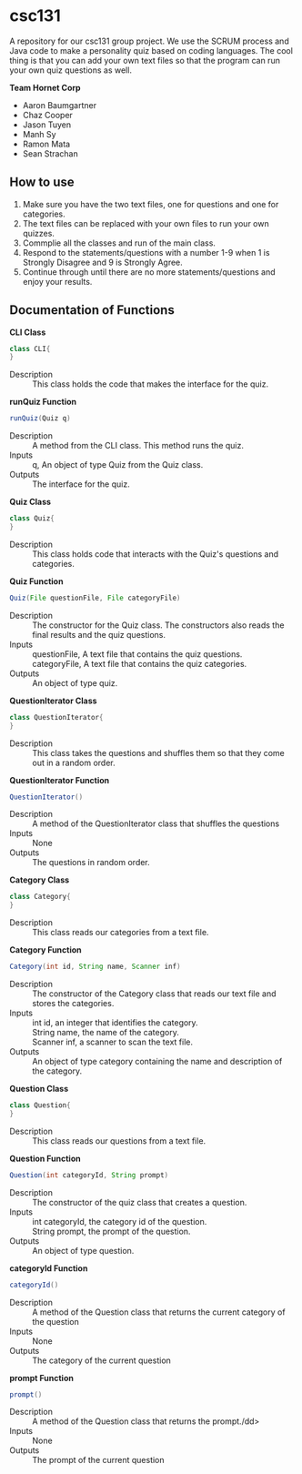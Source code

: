 # csc131
A repository for our csc131 group project. We use the SCRUM process and Java code to make a personality quiz based on coding languages. The cool thing is that you can add your own text files so that the program can run your own quiz questions as well.

**Team Hornet Corp**

* Aaron Baumgartner
* Chaz Cooper
* Jason Tuyen
* Manh Sy
* Ramon Mata
* Sean Strachan

## How to use

1. Make sure you have the two text files, one for questions and one for categories.
2. The text files can be replaced with your own files to run your own quizzes.
3. Commplie all the classes and run of the main class.
4. Respond to the statements/questions with a number 1-9 when 1 is Strongly Disagree and 9 is Strongly Agree.
5. Continue through until there are no more statements/questions and enjoy your results.

## Documentation of Functions
**CLI Class**
```java
class CLI{
}
```
<dl>
  <dt>Description</dt>
  <dd>This class holds the code that makes the interface for the quiz.</dd>
</dl>


**runQuiz Function**
```java
runQuiz(Quiz q)
```
<dl>
  <dt>Description</dt>
  <dd>A method from the CLI class. This method runs the quiz.</dd>

  <dt>Inputs</dt>
  <dd>q, An object of type Quiz from the Quiz class.</dd>
  
  <dt>Outputs</dt>
  <dd>The interface for the quiz.</dd>
</dl>

**Quiz Class**
```java
class Quiz{
}
```
<dl>
  <dt>Description</dt>
  <dd>This class holds code that interacts with the Quiz's questions and categories.</dd>
  
**Quiz Function**
```java
Quiz(File questionFile, File categoryFile)
```
<dl>
  <dt>Description</dt>
  <dd>The constructor for the Quiz class. The constructors also reads the final results and the quiz questions.<dd>

  <dt>Inputs</dt>
  <dd>questionFile, A text file that contains the quiz questions.</dd>
  <dd>categoryFile, A text file that contains the quiz categories.</dd>
  
  <dt>Outputs</dt>
  <dd>An object of type quiz.</dd>
</dl>

**QuestionIterator Class**
```java
class QuestionIterator{
}
```
<dl>
  <dt>Description</dt>
  <dd>This class takes the questions and shuffles them so that they come out in a random order.</dd>
</dl>

**QuestionIterator Function**
```java
QuestionIterator()
```
<dl>
  <dt>Description</dt>
  <dd>A method of the QuestionIterator class that shuffles the questions</dd>

  <dt>Inputs</dt>
  <dd>None</dd>
  
  <dt>Outputs</dt>
  <dd>The questions in random order.</dd>
</dl>

**Category Class**
```java
class Category{
}
```
<dl>
  <dt>Description</dt>
  <dd>This class reads our categories from a text file.</dd>
</dl>

**Category Function**
```java
Category(int id, String name, Scanner inf)
```
<dl>
  <dt>Description</dt>
  <dd>The constructor of the Category class that reads our text file and stores the categories.</dd>

  <dt>Inputs</dt>
  <dd>int id, an integer that identifies the category.</dd>
  <dd>String name, the name of the category.</dd>
  <dd>Scanner inf, a scanner to scan the text file.</dd>
  
  <dt>Outputs</dt>
  <dd>An object of type category containing the name and description of the category.</dd>
</dl>

**Question Class**
```java
class Question{
}
```
<dl>
  <dt>Description</dt>
  <dd>This class reads our questions from a text file.</dd>
</dl>

**Question Function**
```java
Question(int categoryId, String prompt)
```
<dl>
  <dt>Description</dt>
  <dd>The constructor of the quiz class that creates a question.</dd>

  <dt>Inputs</dt>
  <dd>int categoryId, the category id of the question.</dd>
  <dd>String prompt, the prompt of the question.</dd>
  
  <dt>Outputs</dt>
  <dd>An object of type question.</dd>
</dl>

**categoryId Function**
```java
categoryId()
```
<dl>
  <dt>Description</dt>
  <dd>A method of the Question class that returns the current category of the question</dd>

  <dt>Inputs</dt>
  <dd>None</dd>
  
  <dt>Outputs</dt>
  <dd>The category of the current question</dd>
</dl>

**prompt Function**
```java
prompt()
```
<dl>
  <dt>Description</dt>
  <dd>A method of the Question class that returns the prompt./dd>

  <dt>Inputs</dt>
  <dd>None</dd>
  
  <dt>Outputs</dt>
  <dd>The prompt of the current question</dd>
</dl>
